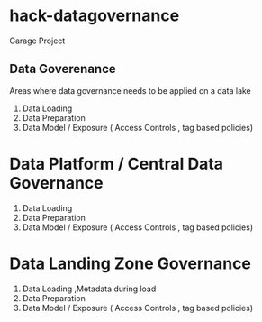 # hack-datagovernance
Garage Project  

## Data Goverenance 

Areas where data governance needs to be applied on a data lake 

1. Data Loading  
2. Data Preparation 
3. Data Model / Exposure ( Access Controls , tag based policies)


# Data Platform / Central Data Governance 

1. Data Loading 
2. Data Preparation 
3. Data Model / Exposure ( Access Controls , tag based policies)
 

# Data Landing Zone Governance 

1. Data Loading  ,Metadata during load 
2. Data Preparation 
3. Data Model / Exposure ( Access Controls , tag based policies)

